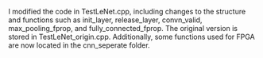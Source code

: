 I modified the code in TestLeNet.cpp, including changes to the structure and functions such as init_layer, release_layer, convn_valid, max_pooling_fprop, and fully_connected_fprop. The original version is stored in TestLeNet_origin.cpp. Additionally, some functions used for FPGA are now located in the cnn_seperate folder.

